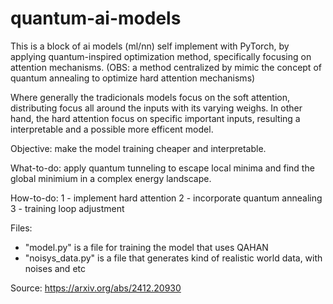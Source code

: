# quantum-ai-models

This is a block of ai models (ml/nn) self implement with PyTorch, by applying quantum-inspired optimization method, specifically focusing on attention mechanisms. (OBS: a method centralized by mimic the concept of quantum annealing to optimize hard attention mechanisms)

Where generally the tradicionals models focus on the soft attention, distributing focus all around the inputs with its varying weighs. In other hand, the
hard attention focus on specific important inputs, resulting a interpretable and a possible more efficent model.

Objective: make the model training cheaper and interpretable.

What-to-do: apply quantum tunneling to escape local minima and find the global minimium in a complex energy landscape.

How-to-do:
1 - implement hard attention
2 - incorporate quantum annealing
3 - training loop adjustment

Files:
 - "model.py" is a file for training the model that uses QAHAN
 - "noisys_data.py" is a file that generates kind of realistic world data, with noises and etc

 Source: https://arxiv.org/abs/2412.20930